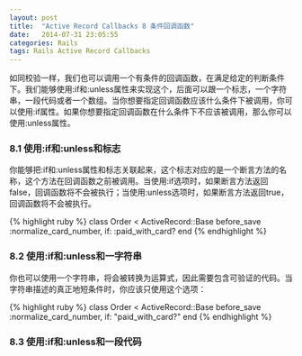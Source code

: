 ```yaml
---
layout: post
title:  "Active Record Callbacks 8 条件回调函数"
date:   2014-07-31 23:05:55
categories: Rails
tags: Rails Active Record Callbacks
---
```


如同校验一样，我们也可以调用一个有条件的回调函数，在满足给定的判断条件下。我们能够使用:if和:unless属性来实现这个，后面可以跟一个标志，一个字符串，一段代码或者一个数组。当你想要指定回调函数应该什么条件下被调用，你可以使用:if属性。如果你想要指定回调函数在什么条件下不应该被调用，那么你可以使用:unless属性。

### 8.1 使用:if和:unless和标志

你能够把:if和:unless属性和标志关联起来，这个标志对应的是一个断言方法的名称，这个方法在回调函数之前被调用。当使用:if选项时，如果断言方法返回false，回调函数将不会被执行；当使用:unless选项时，如果断言方法返回true，回调函数将不会被执行。

{% highlight ruby %}
class Order < ActiveRecord::Base
  before_save :normalize_card_number, if: :paid_with_card?
end
{% endhighlight %}

### 8.2 使用:if和:unless和一字符串

你也可以使用一个字符串，将会被转换为运算式，因此需要包含可验证的代码。当字符串描述的真正地短条件时，你应该只使用这个选项：

{% highlight ruby %}
class Order < ActiveRecord::Base
  before_save :normalize_card_number, if: "paid_with_card?"
end
{% endhighlight %}

### 8.3 使用:if和:unless和一段代码